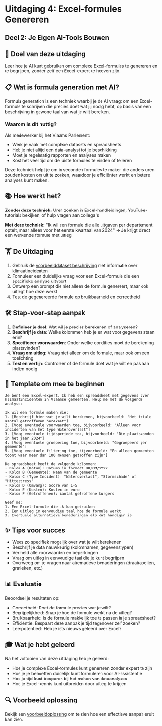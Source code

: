 # Uitdaging 4: Excel-formules Genereren
## Deel 2: Je Eigen AI-Tools Bouwen

## 🎯 Doel van deze uitdaging

Leer hoe je AI kunt gebruiken om complexe Excel-formules te genereren en te begrijpen, zonder zelf een Excel-expert te hoeven zijn.

## 📋 Wat is formula generation met AI?

Formula generation is een techniek waarbij je de AI vraagt om een Excel-formule te schrijven die precies doet wat jij nodig hebt, op basis van een beschrijving in gewone taal van wat je wilt bereiken.

### Waarom is dit nuttig?

Als medewerker bij het Vlaams Parlement:
- Werk je vaak met complexe datasets en spreadsheets
- Heb je niet altijd een data-analyst tot je beschikking
- Moet je regelmatig rapporten en analyses maken
- Kost het veel tijd om de juiste formules te vinden of te leren

Deze techniek helpt je om in seconden formules te maken die anders uren zouden kosten om uit te zoeken, waardoor je efficiënter werkt en betere analyses kunt maken.

## 📚 Hoe werkt het?

**Zonder deze techniek:** Uren zoeken in Excel-handleidingen, YouTube-tutorials bekijken, of hulp vragen aan collega's

**Met deze techniek:** "Ik wil een formule die alle uitgaven per departement optelt, maar alleen voor het eerste kwartaal van 2024" → Je krijgt direct een werkende formule met uitleg

## 🏋️ De Uitdaging

1. Gebruik de [voorbeelddataset beschrijving](./voorbeelddata.md) met informatie over klimaatincidenten
2. Formuleer een duidelijke vraag voor een Excel-formule die een specifieke analyse uitvoert
3. Ontwerp een prompt die niet alleen de formule genereert, maar ook uitlegt hoe deze werkt
4. Test de gegenereerde formule op bruikbaarheid en correctheid

## 🛠️ Stap-voor-stap aanpak

1. **Definieer je doel**: Wat wil je precies berekenen of analyseren?
2. **Beschrijf je data**: Welke kolommen heb je en wat voor gegevens staan erin?
3. **Specificeer voorwaarden**: Onder welke condities moet de berekening plaatsvinden?
4. **Vraag om uitleg**: Vraag niet alleen om de formule, maar ook om een toelichting
5. **Test en verfijn**: Controleer of de formule doet wat je wilt en pas aan indien nodig

## 📝 Template om mee te beginnen

```
Je bent een Excel-expert. Ik heb een spreadsheet met gegevens over klimaatincidenten in Vlaamse gemeenten. Help me met de volgende analyse:

Ik wil een formule maken die:
1. [Beschrijf hier wat je wilt berekenen, bijvoorbeeld: "Het totale aantal getroffenen berekent"]
2. [Voeg eventuele voorwaarden toe, bijvoorbeeld: "Alleen voor incidenten van het type Wateroverlast"]
3. [Voeg eventuele tijdsperiode toe, bijvoorbeeld: "Die plaatsvonden in het jaar 2024"]
4. [Voeg eventuele groepering toe, bijvoorbeeld: "Gegroepeerd per gemeente"]
5. [Voeg eventuele filtering toe, bijvoorbeeld: "En alleen gemeenten toont waar meer dan 100 mensen getroffen zijn"]

De spreadsheet heeft de volgende kolommen:
- Kolom A (Datum): Datums in formaat DD/MM/YYYY
- Kolom B (Gemeente): Naam van de gemeente
- Kolom C (Type Incident): "Wateroverlast", "Stormschade" of "Hittestress"
- Kolom D (Omvang): Score van 1-5
- Kolom E (Kosten): Kosten in euro
- Kolom F (Getroffenen): Aantal getroffene burgers

Geef me:
1. Een Excel-formule die ik kan gebruiken
2. Een uitleg in eenvoudige taal hoe de formule werkt
3. Eventuele alternatieve benaderingen als dat handiger is
```

## ✨ Tips voor succes

- Wees zo specifiek mogelijk over wat je wilt berekenen
- Beschrijf je data nauwkeurig (kolomnamen, gegevenstypen)
- Vermeld alle voorwaarden en beperkingen
- Vraag om uitleg in eenvoudige taal die je kunt begrijpen
- Overweeg om te vragen naar alternatieve benaderingen (draaitabellen, grafieken, etc.)

## 📊 Evaluatie

Beoordeel je resultaten op:
- Correctheid: Doet de formule precies wat je wilt?
- Begrijpelijkheid: Snap je hoe de formule werkt na de uitleg?
- Bruikbaarheid: Is de formule makkelijk toe te passen in je spreadsheet?
- Efficiëntie: Bespaart deze aanpak je tijd tegenover zelf zoeken?
- Leerpotentieel: Heb je iets nieuws geleerd over Excel?

## 🎓 Wat je hebt geleerd

Na het voltooien van deze uitdaging heb je geleerd:
- Hoe je complexe Excel-formules kunt genereren zonder expert te zijn
- Hoe je je behoeften duidelijk kunt formuleren voor AI-assistentie
- Hoe je tijd kunt besparen bij het maken van dataanalyses
- Hoe je Excel-kennis kunt uitbreiden door uitleg te krijgen

## 🔍 Voorbeeld oplossing

Bekijk een [voorbeeldoplossing](./voorbeeldoplossing.md) om te zien hoe een effectieve aanpak eruit kan zien.